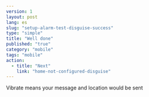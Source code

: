 ```yaml
---
version: 1
layout: post
lang: es
slug: "setup-alarm-test-disguise-success"
type: "simple"
title: "Well done"
published: "true"
category: "mobile"
tags: "mobile"
action: 
  - title: "Next"
    link: "home-not-configured-disguise"
---
```


Vibrate means your message and location would be sent